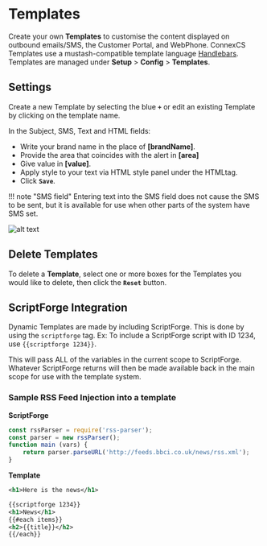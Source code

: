 # Templates

Create your own **Templates** to customise the content displayed on outbound emails/SMS, the Customer Portal, and WebPhone. ConnexCS Templates use a mustash-compatible template language [Handlebars](https://handlebarsjs.com/guide/). Templates are managed under **Setup** > **Config** > **Templates**. 

## Settings 
Create a new Template by selecting the blue **`+`** or edit an existing Template by clicking on the template name. 

In the Subject, SMS, Text and HTML fields:

* Write your brand name in the place of **[brandName]**.
* Provide the area that coincides with the alert in **[area]**
* Give value in **[value]**. 
* Apply style to your text via HTML style panel under the HTMLtag.
* Click **`Save`**.

!!! note "SMS field"
    Entering text into the SMS field does not cause the SMS to be sent, but it is available for use when other parts of the system have SMS set. 
 
![alt text][addtemp]

## Delete Templates
To delete a **Template**, select one or more boxes for the Templates you would like to delete, then click the **`Reset`** button. 

## ScriptForge Integration  
Dynamic Templates are made by including ScriptForge. This is done by using the `scriptforge` tag. Ex: To include a ScriptForge script with ID 1234, use `{{scriptforge 1234}}`. 

This will pass ALL of the variables in the current scope to ScriptForge. Whatever ScriptForge returns will then be made available back in the main scope for use with the template system.

  
### Sample RSS Feed Injection into a template

**ScriptForge**

```javascript
const rssParser = require('rss-parser');
const parser = new rssParser();
function main (vars) {
	return parser.parseURL('http://feeds.bbci.co.uk/news/rss.xml');
}
```

**Template**

```xml
<h1>Here is the news</h1>

{{scriptforge 1234}}
<h1>News</h1>
{{#each items}}
<h2>{{title}}</h2>
{{/each}}
```

 
[addtemp]: /misc/img/addtemplate.png "Add Temp"
